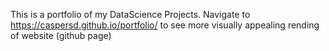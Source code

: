 This is a portfolio of my DataScience Projects.  Navigate to https://caspersd.github.io/portfolio/ to see more visually appealing rending of website (github page)
